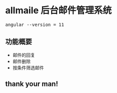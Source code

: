 # allmaile 后台邮件管理系统

<kbd>angular --version = 11</kbd> 

## 功能概要
- 邮件的回复
- 邮件删除
- 按条件筛选邮件

## thank your man!